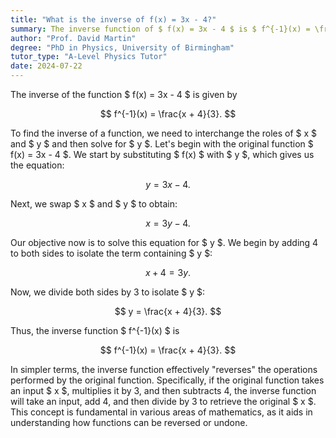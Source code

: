 ```yaml
---
title: "What is the inverse of f(x) = 3x - 4?"
summary: The inverse function of $ f(x) = 3x - 4 $ is $ f^{-1}(x) = \frac{x + 4}{3} $.
author: "Prof. David Martin"
degree: "PhD in Physics, University of Birmingham"
tutor_type: "A-Level Physics Tutor"
date: 2024-07-22
---
```


The inverse of the function $ f(x) = 3x - 4 $ is given by 

$$ 
f^{-1}(x) = \frac{x + 4}{3}. 
$$

To find the inverse of a function, we need to interchange the roles of $ x $ and $ y $ and then solve for $ y $. Let's begin with the original function $ f(x) = 3x - 4 $. We start by substituting $ f(x) $ with $ y $, which gives us the equation:

$$ 
y = 3x - 4. 
$$

Next, we swap $ x $ and $ y $ to obtain:

$$ 
x = 3y - 4. 
$$

Our objective now is to solve this equation for $ y $. We begin by adding 4 to both sides to isolate the term containing $ y $:

$$ 
x + 4 = 3y. 
$$

Now, we divide both sides by 3 to isolate $ y $:

$$ 
y = \frac{x + 4}{3}. 
$$

Thus, the inverse function $ f^{-1}(x) $ is 

$$ 
f^{-1}(x) = \frac{x + 4}{3}. 
$$

In simpler terms, the inverse function effectively "reverses" the operations performed by the original function. Specifically, if the original function takes an input $ x $, multiplies it by 3, and then subtracts 4, the inverse function will take an input, add 4, and then divide by 3 to retrieve the original $ x $. This concept is fundamental in various areas of mathematics, as it aids in understanding how functions can be reversed or undone.
    